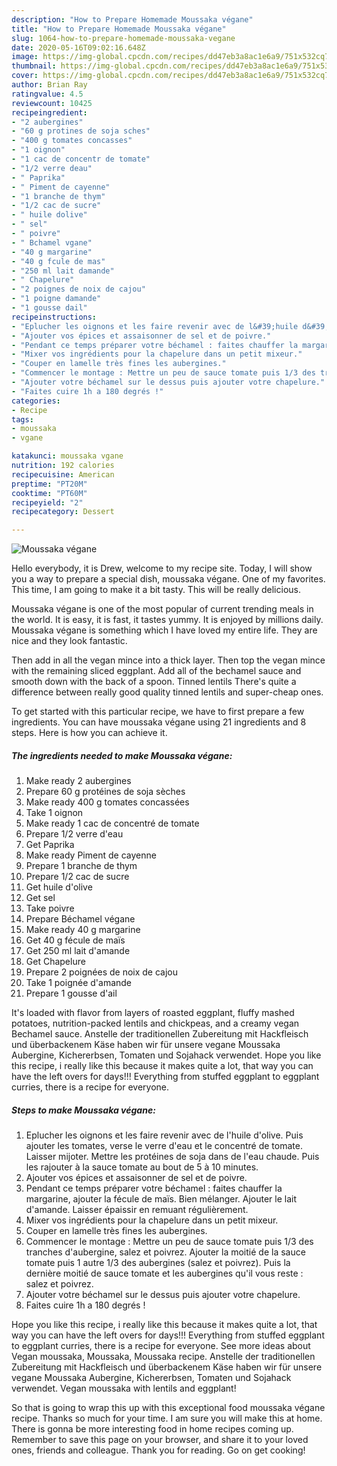 ```yaml
---
description: "How to Prepare Homemade Moussaka végane"
title: "How to Prepare Homemade Moussaka végane"
slug: 1064-how-to-prepare-homemade-moussaka-vegane
date: 2020-05-16T09:02:16.648Z
image: https://img-global.cpcdn.com/recipes/dd47eb3a8ac1e6a9/751x532cq70/moussaka-vegane-photo-principale-de-la-recette.jpg
thumbnail: https://img-global.cpcdn.com/recipes/dd47eb3a8ac1e6a9/751x532cq70/moussaka-vegane-photo-principale-de-la-recette.jpg
cover: https://img-global.cpcdn.com/recipes/dd47eb3a8ac1e6a9/751x532cq70/moussaka-vegane-photo-principale-de-la-recette.jpg
author: Brian Ray
ratingvalue: 4.5
reviewcount: 10425
recipeingredient:
- "2 aubergines"
- "60 g protines de soja sches"
- "400 g tomates concasses"
- "1 oignon"
- "1 cac de concentr de tomate"
- "1/2 verre deau"
- " Paprika"
- " Piment de cayenne"
- "1 branche de thym"
- "1/2 cac de sucre"
- " huile dolive"
- " sel"
- " poivre"
- " Bchamel vgane"
- "40 g margarine"
- "40 g fcule de mas"
- "250 ml lait damande"
- " Chapelure"
- "2 poignes de noix de cajou"
- "1 poigne damande"
- "1 gousse dail"
recipeinstructions:
- "Eplucher les oignons et les faire revenir avec de l&#39;huile d&#39;olive. Puis ajouter les tomates, verse le verre d&#39;eau et le concentré de tomate. Laisser mijoter. Mettre les protéines de soja dans de l&#39;eau chaude. Puis les rajouter à la sauce tomate au bout de 5 à 10 minutes."
- "Ajouter vos épices et assaisonner de sel et de poivre."
- "Pendant ce temps préparer votre béchamel : faites chauffer la margarine, ajouter la fécule de maïs. Bien mélanger. Ajouter le lait d&#39;amande. Laisser épaissir en remuant régulièrement."
- "Mixer vos ingrédients pour la chapelure dans un petit mixeur."
- "Couper en lamelle très fines les aubergines."
- "Commencer le montage : Mettre un peu de sauce tomate puis 1/3 des tranches d&#39;aubergine, salez et poivrez. Ajouter la moitié de la sauce tomate puis 1 autre 1/3 des aubergines (salez et poivrez). Puis la dernière moitié de sauce tomate et les aubergines qu&#39;il vous reste : salez et poivrez."
- "Ajouter votre béchamel sur le dessus puis ajouter votre chapelure."
- "Faites cuire 1h a 180 degrés !"
categories:
- Recipe
tags:
- moussaka
- vgane

katakunci: moussaka vgane 
nutrition: 192 calories
recipecuisine: American
preptime: "PT20M"
cooktime: "PT60M"
recipeyield: "2"
recipecategory: Dessert

---
```



![Moussaka végane](https://img-global.cpcdn.com/recipes/dd47eb3a8ac1e6a9/751x532cq70/moussaka-vegane-photo-principale-de-la-recette.jpg)

Hello everybody, it is Drew, welcome to my recipe site. Today, I will show you a way to prepare a special dish, moussaka végane. One of my favorites. This time, I am going to make it a bit tasty. This will be really delicious.

Moussaka végane is one of the most popular of current trending meals in the world. It is easy, it is fast, it tastes yummy. It is enjoyed by millions daily. Moussaka végane is something which I have loved my entire life. They are nice and they look fantastic.

Then add in all the vegan mince into a thick layer. Then top the vegan mince with the remaining sliced eggplant. Add all of the bechamel sauce and smooth down with the back of a spoon. Tinned lentils There&#39;s quite a difference between really good quality tinned lentils and super-cheap ones.


To get started with this particular recipe, we have to first prepare a few ingredients. You can have moussaka végane using 21 ingredients and 8 steps. Here is how you can achieve it.

<!--inarticleads1-->

##### The ingredients needed to make Moussaka végane:

1. Make ready 2 aubergines
1. Prepare 60 g protéines de soja sèches
1. Make ready 400 g tomates concassées
1. Take 1 oignon
1. Make ready 1 cac de concentré de tomate
1. Prepare 1/2 verre d&#39;eau
1. Get  Paprika
1. Make ready  Piment de cayenne
1. Prepare 1 branche de thym
1. Prepare 1/2 cac de sucre
1. Get  huile d&#39;olive
1. Get  sel
1. Take  poivre
1. Prepare  Béchamel végane
1. Make ready 40 g margarine
1. Get 40 g fécule de maïs
1. Get 250 ml lait d&#39;amande
1. Get  Chapelure
1. Prepare 2 poignées de noix de cajou
1. Take 1 poignée d&#39;amande
1. Prepare 1 gousse d&#39;ail


It&#39;s loaded with flavor from layers of roasted eggplant, fluffy mashed potatoes, nutrition-packed lentils and chickpeas, and a creamy vegan Bechamel sauce. Anstelle der traditionellen Zubereitung mit Hackfleisch und überbackenem Käse haben wir für unsere vegane Moussaka Aubergine, Kichererbsen, Tomaten und Sojahack verwendet. Hope you like this recipe, i really like this because it makes quite a lot, that way you can have the left overs for days!!! Everything from stuffed eggplant to eggplant curries, there is a recipe for everyone. 

<!--inarticleads2-->

##### Steps to make Moussaka végane:

1. Eplucher les oignons et les faire revenir avec de l&#39;huile d&#39;olive. Puis ajouter les tomates, verse le verre d&#39;eau et le concentré de tomate. Laisser mijoter. Mettre les protéines de soja dans de l&#39;eau chaude. Puis les rajouter à la sauce tomate au bout de 5 à 10 minutes.
1. Ajouter vos épices et assaisonner de sel et de poivre.
1. Pendant ce temps préparer votre béchamel : faites chauffer la margarine, ajouter la fécule de maïs. Bien mélanger. Ajouter le lait d&#39;amande. Laisser épaissir en remuant régulièrement.
1. Mixer vos ingrédients pour la chapelure dans un petit mixeur.
1. Couper en lamelle très fines les aubergines.
1. Commencer le montage : Mettre un peu de sauce tomate puis 1/3 des tranches d&#39;aubergine, salez et poivrez. Ajouter la moitié de la sauce tomate puis 1 autre 1/3 des aubergines (salez et poivrez). Puis la dernière moitié de sauce tomate et les aubergines qu&#39;il vous reste : salez et poivrez.
1. Ajouter votre béchamel sur le dessus puis ajouter votre chapelure.
1. Faites cuire 1h a 180 degrés !


Hope you like this recipe, i really like this because it makes quite a lot, that way you can have the left overs for days!!! Everything from stuffed eggplant to eggplant curries, there is a recipe for everyone. See more ideas about Vegan moussaka, Moussaka, Moussaka recipe. Anstelle der traditionellen Zubereitung mit Hackfleisch und überbackenem Käse haben wir für unsere vegane Moussaka Aubergine, Kichererbsen, Tomaten und Sojahack verwendet. Vegan moussaka with lentils and eggplant! 

So that is going to wrap this up with this exceptional food moussaka végane recipe. Thanks so much for your time. I am sure you will make this at home. There is gonna be more interesting food in home recipes coming up. Remember to save this page on your browser, and share it to your loved ones, friends and colleague. Thank you for reading. Go on get cooking!
